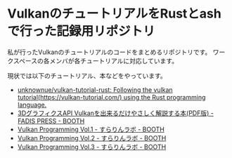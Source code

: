 # VulkanのチュートリアルをRustとashで行った記録用リポジトリ

私が行ったVulkanのチュートリアルのコードをまとめるリポジトリです。
ワークスペースの各メンバが各チュートリアルに対応しています。

現状では以下のチュートリアル、本などをやっています。

- [unknownue/vulkan-tutorial-rust: Following the vulkan tutorial(https://vulkan-tutorial.com/) using the Rust programming language.](https://github.com/unknownue/vulkan-tutorial-rust)
- [3DグラフィクスAPI Vulkanを出来るだけやさしく解説する本(PDF版) - FADIS PRESS - BOOTH](https://booth.pm/ja/items/1562222)
- [Vulkan Programming Vol.1 - すらりんラボ - BOOTH](https://booth.pm/ja/items/1286100)
- [Vulkan Programming Vol.2 - すらりんラボ - BOOTH](https://booth.pm/ja/items/1572740)
- [Vulkan Programming Vol.3 - すらりんラボ - BOOTH](https://booth.pm/ja/items/1851411)
